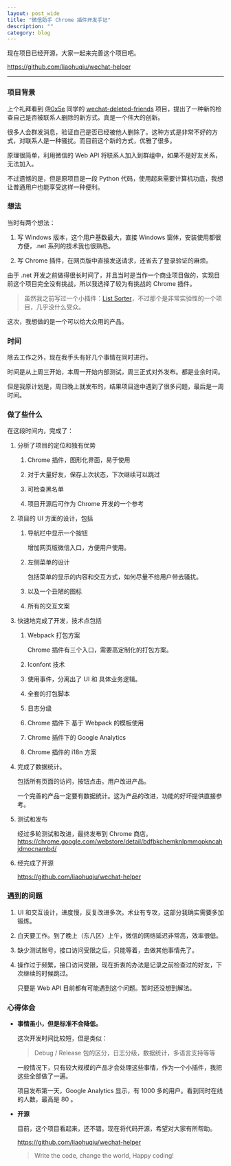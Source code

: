 ```yaml
---
layout: post_wide
title: "微信助手 Chrome 插件开发手记"
description: ""
category: blog
---
```


现在项目已经开源，大家一起来完善这个项目吧。

https://github.com/liaohuqiu/wechat-helper

---

### 项目背景

上个礼拜看到 [@0x5e](https://github.com/0x5e) 同学的 [wechat-deleted-friends](https://github.com/0x5e/wechat-deleted-friends) 项目，提出了一种新的检查自己是否被联系人删除的新方式。真是一个伟大的创新。

很多人会群发消息，验证自己是否已经被他人删除了。这种方式是非常不好的方式，对联系人是一种骚扰。而目前这个新的方式，优雅了很多。

原理很简单，利用微信的 Web API 将联系人加入到群组中，如果不是好友关系，无法加入。

不过遗憾的是，但是原项目是一段 Python 代码，使用起来需要计算机功底，我想让普通用户也能享受这样一种便利。

### 想法

当时有两个想法：

1. 写 Windows 版本，这个用户基数最大，直接 Windows 窗体，安装使用都很方便，.net 系列的技术我也很熟悉。

2. 写 Chrome 插件，在网页版中直接发送请求，还省去了登录验证的麻烦。

由于 .net 开发之前做得很长时间了，并且当时是当作一个商业项目做的，实现目前这个项目完全没有挑战，所以我选择了较为有挑战的 Chrome 插件。

>   虽然我之前写过一个小插件：[List Sorter][list_sorter]，不过那个是非常实验性的一个项目，几乎没什么受众。

这次，我想做的是一个可以给大众用的产品。

### 时间

除去工作之外，现在我手头有好几个事情在同时进行。

时间是从上周三开始，本周一开始内部测试，周三正式对外发布。都是业余时间。

但是我原计划是，周日晚上就发布的，结果项目途中遇到了很多问题，最后是一周时间。

### 做了些什么

在这段时间内，完成了：

1.  分析了项目的定位和独有优势

    1. Chrome 插件，图形化界面，易于使用

    2. 对于大量好友，保存上次状态，下次继续可以跳过

    3. 可检查黑名单

    4. 项目开源后可作为 Chrome 开发的一个参考

2.  项目的 UI 方面的设计，包括

    1.  导航栏中显示一个按钮

        增加网页版微信入口，方便用户使用。

    2.  左侧菜单的设计
        
        包括菜单的显示的内容和交互方式，如何尽量不给用户带去骚扰。

    3. 以及一个丑陋的图标

    4. 所有的交互文案

3.  快速地完成了开发，技术点包括

    1.  Webpack 打包方案

        Chrome 插件有三个入口，需要高定制化的打包方案。

    2.  Iconfont 技术

    3.  使用事件，分离出了 UI 和 具体业务逻辑。

    4.  全套的打包脚本

    5.  日志分级

    6.  Chrome 插件下 基于 Webpack 的模板使用

    7.  Chrome 插件下的 Google Analytics 

    8.  Chrome 插件的 i18n 方案

4.  完成了数据统计。

    包括所有页面的访问，按钮点击。用户改进产品。

    一个完善的产品一定要有数据统计。这为产品的改进，功能的好坏提供直接参考。

5.  测试和发布

    经过多轮测试和改进，最终发布到 Chrome 商店。 https://chrome.google.com/webstore/detail/bdfbkchemknlpmmopkncahjdmocnambd/

6.  经完成了开源

    https://github.com/liaohuqiu/wechat-helper

### 遇到的问题

1.  UI 和交互设计，进度慢，反复改进多次。术业有专攻，这部分我确实需要多加锻炼。

2.  白天要工作。到了晚上（东八区）上午，微信的网络延迟非常高，效率很低。

3.  缺少测试账号，接口访问受限之后，只能等着，去做其他事情先了。

4.  操作过于频繁，接口访问受限，现在折衷的办法是记录之前检查过的好友，下次继续的时候跳过。

    只要是 Web API 目前都有可能遇到这个问题。暂时还没想到解法。

### 心得体会

*   **事情虽小，但是标准不会降低。**

    这次开发时间比较短，但是类似： 
    
    >   Debug / Release 包的区分，日志分级，数据统计，多语言支持等等
    
    一般情况下，只有较大规模的产品才会处理这些事情，作为一个小插件，我把这些全部做了一遍。
    
    项目发布第一天，Google Analytics 显示，有 1000 多的用户。看到同时在线的人数，最高是 80 。

* **开源**
    
    目前，这个项目看起来，还不错。现在将代码开源，希望对大家有所帮助。

    https://github.com/liaohuqiu/wechat-helper

    > Write the code, change the world, Happy coding!

[list_sorter]:      https://github.com/liaohuqiu/list-sorter
